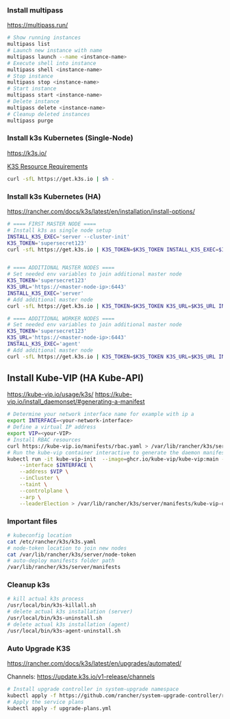 ### Install multipass

https://multipass.run/

```bash
# Show running instances
multipass list
# Launch new instance with name
multipass launch --name <instance-name>
# Execute shell into instance
multipass shell <instance-name>
# Stop instance
multipass stop <instance-name>
# Start instance
multipass start <instance-name>
# Delete instance
multipass delete <instance-name>
# Cleanup deleted instances
multipass purge
```

### Install k3s Kubernetes (Single-Node)

https://k3s.io/

[K3S Resource Requirements](https://rancher.com/docs/k3s/latest/en/installation/installation-requirements/resource-profiling/)

```bash
curl -sfL https://get.k3s.io | sh -
```

### Install k3s Kubernetes (HA)

https://rancher.com/docs/k3s/latest/en/installation/install-options/

```bash
# ==== FIRST MASTER NODE ====
# Install k3s as single node setup
INSTALL_K3S_EXEC='server --cluster-init'
K3S_TOKEN='supersecret123'
curl -sfL https://get.k3s.io | K3S_TOKEN=$K3S_TOKEN INSTALL_K3S_EXEC=$INSTALL_K3S_EXEC sh -


# ==== ADDITIONAL MASTER NODES ====
# Set needed env variables to join additional master node
K3S_TOKEN='supersecret123'
K3S_URL='https://<master-node-ip>:6443'
INSTALL_K3S_EXEC='server'
# Add additional master node
curl -sfL https://get.k3s.io | K3S_TOKEN=$K3S_TOKEN K3S_URL=$K3S_URL INSTALL_K3S_EXEC=$INSTALL_K3S_EXEC sh -

# ==== ADDITIONAL WORKER NODES ====
# Set needed env variables to join additional master node
K3S_TOKEN='supersecret123'
K3S_URL='https://<master-node-ip>:6443'
INSTALL_K3S_EXEC='agent'
# Add additional master node
curl -sfL https://get.k3s.io | K3S_TOKEN=$K3S_TOKEN K3S_URL=$K3S_URL INSTALL_K3S_EXEC=$INSTALL_K3S_EXEC sh -
```

## Install Kube-VIP (HA Kube-API)
https://kube-vip.io/usage/k3s/
https://kube-vip.io/install_daemonset/#generating-a-manifest
```bash
# Determine your network interface name for example with ip a
export INTERFACE=<your-network-interface>
# Define a virtual IP address
export VIP=<your-VIP>
# Install RBAC resources
curl https://kube-vip.io/manifests/rbac.yaml > /var/lib/rancher/k3s/server/manifests/kube-vip-rbac.yaml
# Run the kube-vip container interactive to generate the daemon manifests and save it in the k3s manfiest folder to auto deploy it
kubectl run -it kube-vip-init  --image=ghcr.io/kube-vip/kube-vip:main --restart=Never --rm -- manifest daemonset \
    --interface $INTERFACE \
    --address $VIP \
    --inCluster \
    --taint \
    --controlplane \
    --arp \
    --leaderElection > /var/lib/rancher/k3s/server/manifests/kube-vip-daemonset.yaml
```

### Important files

```bash
# kubeconfig location
cat /etc/rancher/k3s/k3s.yaml
# node-token location to join new nodes
cat /var/lib/rancher/k3s/server/node-token
# auto-deploy manifests folder path
/var/lib/rancher/k3s/server/manifests
```

### Cleanup k3s
```bash
# kill actual k3s process
/usr/local/bin/k3s-killall.sh
# delete actual k3s installation (server)
/usr/local/bin/k3s-uninstall.sh
# delete actual k3s installation (agent)
/usr/local/bin/k3s-agent-uninstall.sh
```

### Auto Upgrade K3S
https://rancher.com/docs/k3s/latest/en/upgrades/automated/

Channels: https://update.k3s.io/v1-release/channels

```bash
# Install upgrade controller in system-upgrade namespace
kubectl apply -f https://github.com/rancher/system-upgrade-controller/releases/latest/download/system-upgrade-controller.yaml
# Apply the service plans
kubectl apply -f upgrade-plans.yml
```
